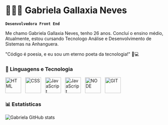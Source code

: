 
# 👩🏻‍💻 Gabriela Gallaxia Neves

**`Desenvolvedora Front End`**

Me chamo Gabriela Gallaxia Neves, tenho 26 anos. Concluí o ensino médio, Atualmente, estou cursando Tecnologo Análise e Desenvolvimento de Sistemas na Anhanguera. 

"Código é poesia, e eu sou um eterno poeta da tecnologia!" 📝💻
### 🤖 Linguagens e Tecnologia
 
<img
          align="left"
          alt="HTML"
          title="HTML"
          width="50px"
          style="padding-right:10px;"
src="https://cdn.jsdelivr.net/gh/devicons/devicon@latest/icons/html5/html5-original.svg" />

<img
          align="left"
          alt="CSS"
          title="CSS"
          width="50px"
          style="padding-right:10px;"
  src="https://cdn.jsdelivr.net/gh/devicons/devicon@latest/icons/css3/css3-original.svg" />

   <img
          align="left"
          alt="JavaScript"
          title="JavaScript"
          width="50px"
          style="padding-right:10px;"                
 src="https://cdn.jsdelivr.net/gh/devicons/devicon@latest/icons/javascript/javascript-original.svg" />
          
<img
          align="left"
          alt="JavaScript"
          title="JavaScript"
          width="50px"
          style="padding-right:10px;"  
 src="https://cdn.jsdelivr.net/gh/devicons/devicon@latest/icons/nodejs/nodejs-original-wordmark.svg" />
          
 <img
          align="left"
          alt="NODE"
          title="NODE"
          width="50px"
          style="padding-right:10px;" 
 src="https://cdn.jsdelivr.net/gh/devicons/devicon@latest/icons/git/git-original-wordmark.svg" />
        
<img
          align="left"
          alt="GIT"
          title="GIT"
          width="50px"
          style="padding-right:10px;"       
 src="https://cdn.jsdelivr.net/gh/devicons/devicon@latest/icons/github/github-original-wordmark.svg"/>      
 <br><br>     

### 📊 Estatísticas 

![Gabriela GitHub stats](https://github-readme-stats.vercel.app/api?username=gabrielaneves93&show_icons=true&theme=radical)
                   
